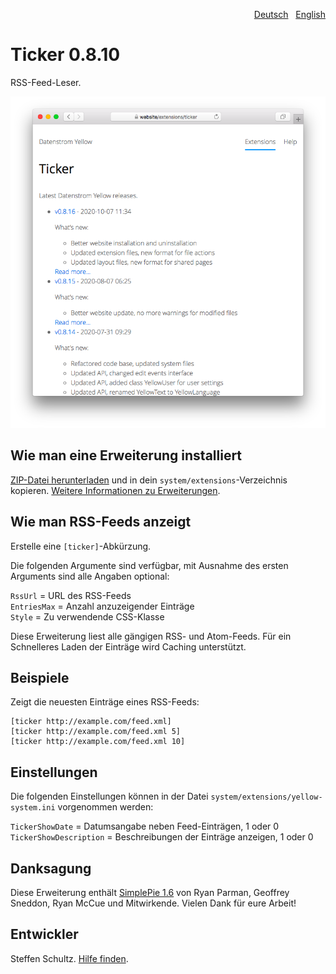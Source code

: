<p align="right"><a href="README-de.md">Deutsch</a> &nbsp; <a href="README.md">English</a></p>

# Ticker 0.8.10

RSS-Feed-Leser.

<p align="center"><img src="ticker-screenshot.png?raw=true" alt="Bildschirmfoto"></p>

## Wie man eine Erweiterung installiert

[ZIP-Datei herunterladen](https://github.com/schulle4u/yellow-extensions-schulle4u/raw/main/downloads/ticker.zip) und in dein `system/extensions`-Verzeichnis kopieren. [Weitere Informationen zu Erweiterungen](https://github.com/annaesvensson/yellow-update/tree/main/README-de.md).

## Wie man RSS-Feeds anzeigt

Erstelle eine `[ticker]`-Abkürzung.

Die folgenden Argumente sind verfügbar, mit Ausnahme des ersten Arguments sind alle Angaben optional:

`RssUrl` = URL des RSS-Feeds  
`EntriesMax` = Anzahl anzuzeigender Einträge  
`Style` = Zu verwendende CSS-Klasse  

Diese Erweiterung liest alle gängigen RSS- und Atom-Feeds. Für ein Schnelleres Laden der Einträge wird Caching unterstützt. 

## Beispiele

Zeigt die neuesten Einträge eines RSS-Feeds:

    [ticker http://example.com/feed.xml]
    [ticker http://example.com/feed.xml 5]
    [ticker http://example.com/feed.xml 10]

## Einstellungen

Die folgenden Einstellungen können in der Datei `system/extensions/yellow-system.ini` vorgenommen werden: 

`TickerShowDate` = Datumsangabe neben Feed-Einträgen, 1 oder 0  
`TickerShowDescription` = Beschreibungen der Einträge anzeigen, 1 oder 0  

## Danksagung

Diese Erweiterung enthält [SimplePie 1.6](http://simplepie.org/) von Ryan Parman, Geoffrey Sneddon, Ryan McCue und Mitwirkende. Vielen Dank für eure Arbeit!

## Entwickler

Steffen Schultz. [Hilfe finden](https://datenstrom.se/de/yellow/help/).
